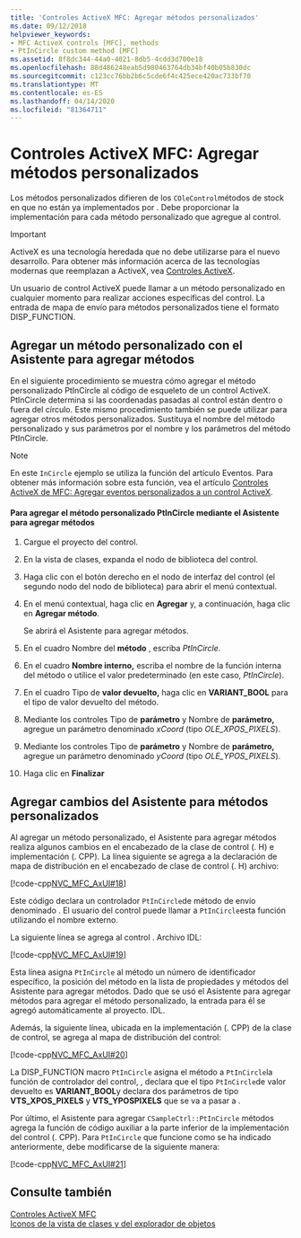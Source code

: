 ```yaml
---
title: 'Controles ActiveX MFC: Agregar métodos personalizados'
ms.date: 09/12/2018
helpviewer_keywords:
- MFC ActiveX controls [MFC], methods
- PtInCircle custom method [MFC]
ms.assetid: 8f8dc344-44a0-4021-8db5-4cdd3d700e18
ms.openlocfilehash: 88d486248eab5d980463764db34bf40b05b830dc
ms.sourcegitcommit: c123cc76bb2b6c5cde6f4c425ece420ac733bf70
ms.translationtype: MT
ms.contentlocale: es-ES
ms.lasthandoff: 04/14/2020
ms.locfileid: "81364711"
---
```

# <a name="mfc-activex-controls-adding-custom-methods"></a>Controles ActiveX MFC: Agregar métodos personalizados

Los métodos personalizados difieren de los `COleControl`métodos de stock en que no están ya implementados por . Debe proporcionar la implementación para cada método personalizado que agregue al control.

>[!IMPORTANT]
> ActiveX es una tecnología heredada que no debe utilizarse para el nuevo desarrollo. Para obtener más información acerca de las tecnologías modernas que reemplazan a ActiveX, vea [Controles ActiveX](activex-controls.md).

Un usuario de control ActiveX puede llamar a un método personalizado en cualquier momento para realizar acciones específicas del control. La entrada de mapa de envío para métodos personalizados tiene el formato DISP_FUNCTION.

## <a name="adding-a-custom-method-with-the-add-method-wizard"></a><a name="_core_adding_a_custom_method_with_classwizard"></a>Agregar un método personalizado con el Asistente para agregar métodos

En el siguiente procedimiento se muestra cómo agregar el método personalizado PtInCircle al código de esqueleto de un control ActiveX. PtInCircle determina si las coordenadas pasadas al control están dentro o fuera del círculo. Este mismo procedimiento también se puede utilizar para agregar otros métodos personalizados. Sustituya el nombre del método personalizado y sus parámetros por el nombre y los parámetros del método PtInCircle.

> [!NOTE]
> En este `InCircle` ejemplo se utiliza la función del artículo Eventos. Para obtener más información sobre esta función, vea el artículo [Controles ActiveX de MFC: Agregar eventos personalizados a un control ActiveX](../mfc/mfc-activex-controls-adding-custom-events.md).

#### <a name="to-add-the-ptincircle-custom-method-using-the-add-method-wizard"></a>Para agregar el método personalizado PtInCircle mediante el Asistente para agregar métodos

1. Cargue el proyecto del control.

1. En la vista de clases, expanda el nodo de biblioteca del control.

1. Haga clic con el botón derecho en el nodo de interfaz del control (el segundo nodo del nodo de biblioteca) para abrir el menú contextual.

1. En el menú contextual, haga clic en **Agregar** y, a continuación, haga clic en **Agregar método**.

   Se abrirá el Asistente para agregar métodos.

1. En el cuadro Nombre del **método** , escriba *PtInCircle*.

1. En el cuadro **Nombre interno,** escriba el nombre de la función interna del método o utilice el valor predeterminado (en este caso, *PtInCircle*).

1. En el cuadro Tipo de **valor devuelto,** haga clic en **VARIANT_BOOL** para el tipo de valor devuelto del método.

1. Mediante los controles Tipo de **parámetro** y Nombre de **parámetro,** agregue un parámetro denominado *xCoord* (tipo *OLE_XPOS_PIXELS*).

1. Mediante los controles Tipo de **parámetro** y Nombre de **parámetro,** agregue un parámetro denominado *yCoord* (tipo *OLE_YPOS_PIXELS*).

1. Haga clic en **Finalizar**

## <a name="add-method-wizard-changes-for-custom-methods"></a><a name="_core_classwizard_changes_for_custom_methods"></a>Agregar cambios del Asistente para métodos personalizados

Al agregar un método personalizado, el Asistente para agregar métodos realiza algunos cambios en el encabezado de la clase de control (. H) e implementación (. CPP). La línea siguiente se agrega a la declaración de mapa de distribución en el encabezado de clase de control (. H) archivo:

[!code-cpp[NVC_MFC_AxUI#18](../mfc/codesnippet/cpp/mfc-activex-controls-adding-custom-methods_1.h)]

Este código declara un controlador `PtInCircle`de método de envío denominado . El usuario del control puede llamar a `PtInCircle`esta función utilizando el nombre externo.

La siguiente línea se agrega al control . Archivo IDL:

[!code-cpp[NVC_MFC_AxUI#19](../mfc/codesnippet/cpp/mfc-activex-controls-adding-custom-methods_2.idl)]

Esta línea asigna `PtInCircle` al método un número de identificador específico, la posición del método en la lista de propiedades y métodos del Asistente para agregar métodos. Dado que se usó el Asistente para agregar métodos para agregar el método personalizado, la entrada para él se agregó automáticamente al proyecto. IDL.

Además, la siguiente línea, ubicada en la implementación (. CPP) de la clase de control, se agrega al mapa de distribución del control:

[!code-cpp[NVC_MFC_AxUI#20](../mfc/codesnippet/cpp/mfc-activex-controls-adding-custom-methods_3.cpp)]

La DISP_FUNCTION macro `PtInCircle` asigna el método a `PtInCircle`la función de controlador del control, , declara que el tipo `PtInCircle`de valor devuelto es **VARIANT_BOOL**y declara dos parámetros de tipo **VTS_XPOS_PIXELS** y **VTS_YPOSPIXELS** que se va a pasar a .

Por último, el Asistente para agregar `CSampleCtrl::PtInCircle` métodos agrega la función de código auxiliar a la parte inferior de la implementación del control (. CPP). Para `PtInCircle` que funcione como se ha indicado anteriormente, debe modificarse de la siguiente manera:

[!code-cpp[NVC_MFC_AxUI#21](../mfc/codesnippet/cpp/mfc-activex-controls-adding-custom-methods_4.cpp)]

## <a name="see-also"></a>Consulte también

[Controles ActiveX MFC](../mfc/mfc-activex-controls.md)<br/>
[Iconos de la vista de clases y del explorador de objetos](/visualstudio/ide/class-view-and-object-browser-icons)

